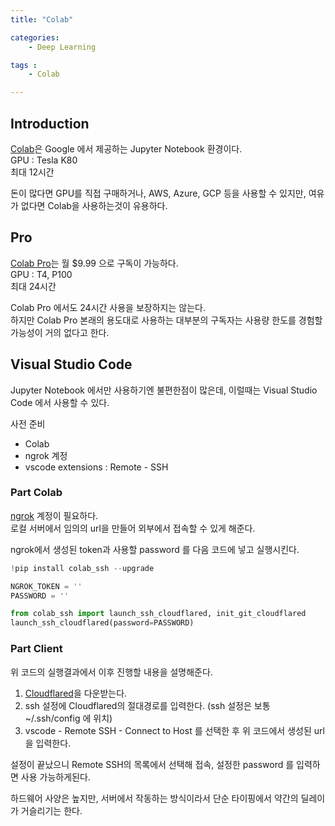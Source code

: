 ```yaml
---
title: "Colab"

categories:
    - Deep Learning

tags :
    - Colab

---
```


## Introduction
[Colab](https://colab.research.google.com/)은 Google 에서 제공하는 Jupyter Notebook 환경이다.  
GPU : Tesla K80  
최대 12시간  
  
돈이 많다면 GPU를 직접 구매하거나, AWS, Azure, GCP 등을 사용할 수 있지만, 여유가 없다면 Colab을 사용하는것이 유용하다.  

## Pro
[Colab Pro](https://colab.research.google.com/signup)는 월 $9.99 으로 구독이 가능하다.  
GPU : T4, P100  
최대 24시간  
  
Colab Pro 에서도 24시간 사용을 보장하지는 않는다.  
하지만 Colab Pro 본래의 용도대로 사용하는 대부분의 구독자는 사용량 한도를 경험할 가능성이 거의 없다고 한다.  


## Visual Studio Code
Jupyter Notebook 에서만 사용하기엔 불편한점이 많은데, 이럴때는 Visual Studio Code 에서 사용할 수 있다.  

사전 준비  
- Colab
- ngrok 계정 
- vscode extensions : Remote - SSH

### Part Colab
[ngrok](https://ngrok.com/) 계정이 필요하다.  
로컬 서버에서 임의의 url을 만들어 외부에서 접속할 수 있게 해준다.  
  
ngrok에서 생성된 token과 사용할 password 를 다음 코드에 넣고 실행시킨다.  

```python
!pip install colab_ssh --upgrade

NGROK_TOKEN = ''
PASSWORD = ''

from colab_ssh import launch_ssh_cloudflared, init_git_cloudflared
launch_ssh_cloudflared(password=PASSWORD)
```

### Part Client
위 코드의 실행결과에서 이후 진행할 내용을 설명해준다.  
  
1. [Cloudflared](https://developers.cloudflare.com/argo-tunnel/getting-started/installation)을 다운받는다.
1. ssh 설정에 Cloudflared의 절대경로를 입력한다. (ssh 설정은 보통 ~/.ssh/config 에 위치)  
1. vscode - Remote SSH - Connect to Host 를 선택한 후 위 코드에서 생성된 url을 입력한다.
  
설정이 끝났으니 Remote SSH의 목록에서 선택해 접속, 설정한 password 를 입력하면 사용 가능하게된다.  
  
하드웨어 사양은 높지만, 서버에서 작동하는 방식이라서 단순 타이핑에서 약간의 딜레이가 거슬리기는 한다.  


